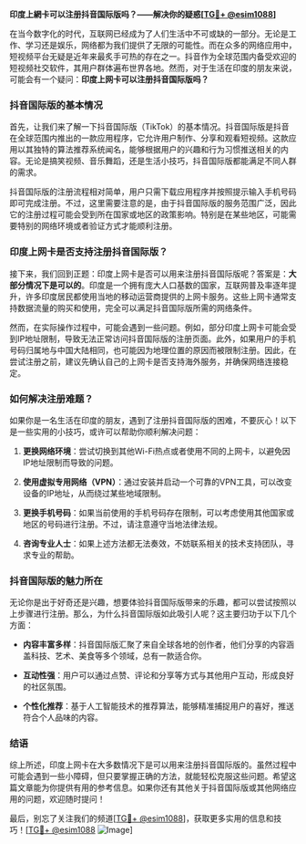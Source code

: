 **印度上網卡可以注册抖音国际版吗？——解决你的疑惑[[TG💪+ @esim1088](https://t.me/s/esim1088)]**

在当今数字化的时代，互联网已经成为了人们生活中不可或缺的一部分。无论是工作、学习还是娱乐，网络都为我们提供了无限的可能性。而在众多的网络应用中，短视频平台无疑是近年来最炙手可热的存在之一。抖音作为全球范围内备受欢迎的短视频社交软件，其用户群体遍布世界各地。然而，对于生活在印度的朋友来说，可能会有一个疑问：**印度上网卡可以注册抖音国际版吗？**

### 抖音国际版的基本情况

首先，让我们来了解一下抖音国际版（TikTok）的基本情况。抖音国际版是抖音在全球范围内推出的一款应用程序，它允许用户制作、分享和观看短视频。这款应用以其独特的算法推荐系统闻名，能够根据用户的兴趣和行为习惯推送相关的内容。无论是搞笑视频、音乐舞蹈，还是生活小技巧，抖音国际版都能满足不同人群的需求。

抖音国际版的注册流程相对简单，用户只需下载应用程序并按照提示输入手机号码即可完成注册。不过，这里需要注意的是，由于抖音国际版的服务范围广泛，因此它的注册过程可能会受到所在国家或地区的政策影响。特别是在某些地区，可能需要特别的网络环境或者验证方式才能顺利注册。

### 印度上网卡是否支持注册抖音国际版？

接下来，我们回到正题：印度上网卡是否可以用来注册抖音国际版呢？答案是：**大部分情况下是可以的**。印度是一个拥有庞大人口基数的国家，互联网普及率逐年提升，许多印度居民都使用当地的移动运营商提供的上网卡服务。这些上网卡通常支持数据流量的购买和使用，完全可以满足抖音国际版所需的网络条件。

然而，在实际操作过程中，可能会遇到一些问题。例如，部分印度上网卡可能会受到IP地址限制，导致无法正常访问抖音国际版的注册页面。此外，如果用户的手机号码归属地与中国大陆相同，也可能因为地理位置的原因而被限制注册。因此，在尝试注册之前，建议先确认自己的上网卡是否支持海外服务，并确保网络连接稳定。

### 如何解决注册难题？

如果你是一名生活在印度的朋友，遇到了注册抖音国际版的困难，不要灰心！以下是一些实用的小技巧，或许可以帮助你顺利解决问题：

1. **更换网络环境**：尝试切换到其他Wi-Fi热点或者使用不同的上网卡，以避免因IP地址限制而导致的问题。
   
2. **使用虚拟专用网络（VPN）**：通过安装并启动一个可靠的VPN工具，可以改变设备的IP地址，从而绕过某些地域限制。

3. **更换手机号码**：如果当前使用的手机号码存在限制，可以考虑使用其他国家或地区的号码进行注册。不过，请注意遵守当地法律法规。

4. **咨询专业人士**：如果上述方法都无法奏效，不妨联系相关的技术支持团队，寻求专业的帮助。

### 抖音国际版的魅力所在

无论你是出于好奇还是兴趣，想要体验抖音国际版带来的乐趣，都可以尝试按照以上步骤进行注册。那么，为什么抖音国际版如此吸引人呢？这主要归功于以下几个方面：

- **内容丰富多样**：抖音国际版汇聚了来自全球各地的创作者，他们分享的内容涵盖科技、艺术、美食等多个领域，总有一款适合你。
  
- **互动性强**：用户可以通过点赞、评论和分享等方式与其他用户互动，形成良好的社区氛围。

- **个性化推荐**：基于人工智能技术的推荐算法，能够精准捕捉用户的喜好，推送符合个人品味的内容。

### 结语

综上所述，印度上网卡在大多数情况下是可以用来注册抖音国际版的。虽然过程中可能会遇到一些小障碍，但只要掌握正确的方法，就能轻松克服这些问题。希望这篇文章能为你提供有用的参考信息。如果你还有其他关于抖音国际版或其他网络应用的问题，欢迎随时提问！

最后，别忘了关注我们的频道[[TG💪+ @esim1088](https://t.me/s/esim1088)]，获取更多实用的信息和技巧！[[TG💪+ @esim1088](https://t.me/s/esim1088) ![Image](https://i.postimg.cc/4NQfJmqS/Snipaste-2025-05-13-00-14-12.png)]